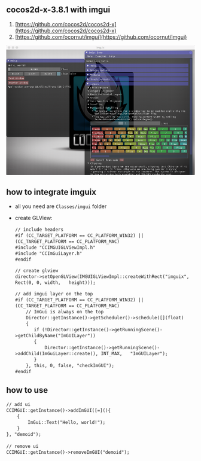 ## cocos2d-x-3.8.1 with imgui

1. [https://github.com/cocos2d/cocos2d-x](https://github.com/cocos2d/cocos2d-x)
2. [https://github.com/ocornut/imgui](https://github.com/ocornut/imgui)


![screen](imguix.png)

## how to integrate imguix

- all you need are `Classes/imgui` folder

- create GLView:


  ```
  // include headers
  #if (CC_TARGET_PLATFORM == CC_PLATFORM_WIN32) || (CC_TARGET_PLATFORM == CC_PLATFORM_MAC)
  #include "CCIMGUIGLViewImpl.h"
  #include "CCImGuiLayer.h"
  #endif
  ```

  ```
  // create glview
  director->setOpenGLView(IMGUIGLViewImpl::createWithRect("imguix", Rect(0, 0, width,   height)));
  ```

  ```
  // add imgui layer on the top
  #if (CC_TARGET_PLATFORM == CC_PLATFORM_WIN32) || (CC_TARGET_PLATFORM == CC_PLATFORM_MAC)
      // ImGui is always on the top
      Director::getInstance()->getScheduler()->schedule([](float)
      {
         if (!Director::getInstance()->getRunningScene()->getChildByName("ImGUILayer"))
         {
             Director::getInstance()->getRunningScene()->addChild(ImGuiLayer::create(), INT_MAX,   "ImGUILayer");
         }
      }, this, 0, false, "checkImGUI");
  #endif
  ```

## how to use

   ```
   // add ui
   CCIMGUI::getInstance()->addImGUI([=](){
       {
           ImGui::Text("Hello, world!");
       }
   }, "demoid");

   // remove ui
   CCIMGUI::getInstance()->removeImGUI("demoid");
   ```
